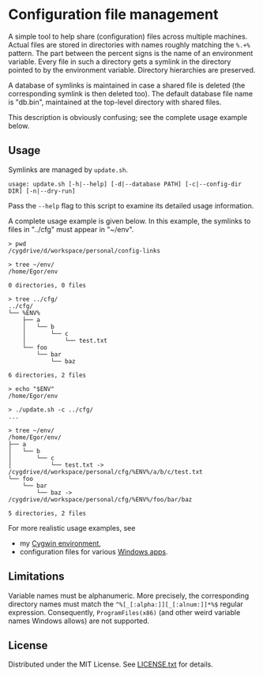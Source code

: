Configuration file management
=============================

A simple tool to help share (configuration) files across multiple machines.
Actual files are stored in directories with names roughly matching the `%.+%`
pattern.
The part between the percent signs is the name of an environment variable.
Every file in such a directory gets a symlink in the directory pointed to by
the environment variable.
Directory hierarchies are preserved.

A database of symlinks is maintained in case a shared file is deleted (the
corresponding symlink is then deleted too).
The default database file name is "db.bin", maintained at the top-level
directory with shared files.

This description is obviously confusing; see the complete usage example below.

Usage
-----

Symlinks are managed by `update.sh`.

```
usage: update.sh [-h|--help] [-d|--database PATH] [-c|--config-dir DIR] [-n|--dry-run]
```

Pass the `--help` flag to this script to examine its detailed usage
information.

A complete usage example is given below.
In this example, the symlinks to files in "../cfg" must appear in "~/env".

```
> pwd
/cygdrive/d/workspace/personal/config-links

> tree ~/env/
/home/Egor/env

0 directories, 0 files

> tree ../cfg/
../cfg/
└── %ENV%
    ├── a
    │   └── b
    │       └── c
    │           └── test.txt
    └── foo
        └── bar
            └── baz

6 directories, 2 files

> echo "$ENV"
/home/Egor/env

> ./update.sh -c ../cfg/
...

> tree ~/env/
/home/Egor/env/
├── a
│   └── b
│       └── c
│           └── test.txt -> /cygdrive/d/workspace/personal/cfg/%ENV%/a/b/c/test.txt
└── foo
    └── bar
        └── baz -> /cygdrive/d/workspace/personal/cfg/%ENV%/foo/bar/baz

5 directories, 2 files
```

For more realistic usage examples, see

* my [Cygwin environment],
* configuration files for various [Windows apps].

[Cygwin environment]: https://github.com/egor-tensin/cygwin-home
[Windows apps]: https://github.com/egor-tensin/windows-home

Limitations
-----------

Variable names must be alphanumeric.
More precisely, the corresponding directory names must match the
`^%[_[:alpha:]][_[:alnum:]]*%$` regular expression.
Consequently, `ProgramFiles(x86)` (and other weird variable names Windows
allows) are not supported.

License
-------

Distributed under the MIT License.
See [LICENSE.txt] for details.

[LICENSE.txt]: LICENSE.txt
